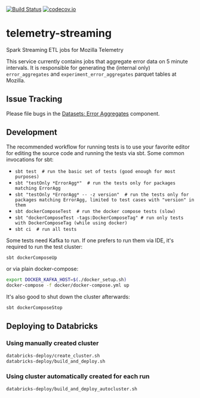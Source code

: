 [![Build Status](https://travis-ci.org/mozilla/telemetry-streaming.svg?branch=master)](https://travis-ci.org/mozilla/telemetry-streaming)
[![codecov.io](https://codecov.io/github/mozilla/telemetry-streaming/coverage.svg?branch=master)](https://codecov.io/github/mozilla/telemetry-streaming?branch=master)

# telemetry-streaming
Spark Streaming ETL jobs for Mozilla Telemetry

This service currently contains jobs that aggregate error data
on 5 minute intervals. It is responsible for generating the (internal only)
`error_aggregates` and `experiment_error_aggregates` parquet tables at
Mozilla.

## Issue Tracking

Please file bugs in the [Datasets: Error Aggregates](https://bugzilla.mozilla.org/enter_bug.cgi?product=Data%20Platform%20and%20Tools&component=Datasets%3A%20Error%20Aggregates) component.

## Development

The recommended workflow for running tests is to use your favorite editor for editing
the source code and running the tests via sbt. Some common invocations for sbt:

* `sbt test  # run the basic set of tests (good enough for most purposes)`
* `sbt "testOnly *ErrorAgg*"  # run the tests only for packages matching ErrorAgg`
* `sbt "testOnly *ErrorAgg* -- -z version"  # run the tests only for packages matching ErrorAgg, limited to test cases with "version" in them`
* `sbt dockerComposeTest  # run the docker compose tests (slow)`
* `sbt "dockerComposeTest -tags:DockerComposeTag" # run only tests with DockerComposeTag (while using docker)`
* `sbt ci  # run all tests`

Some tests need Kafka to run. If one prefers to run them via IDE, it's required to run the test cluster:
```bash
sbt dockerComposeUp
```
or via plain docker-compose:
```bash
export DOCKER_KAFKA_HOST=$(./docker_setup.sh)
docker-compose -f docker/docker-compose.yml up
```
It's also good to shut down the cluster afterwards:
```bash
sbt dockerComposeStop
```

## Deploying to Databricks
### Using manually created cluster
```bash
databricks-deploy/create_cluster.sh
databricks-deploy/build_and_deploy.sh
```
### Using cluster automatically created for each run
```bash
databricks-deploy/build_and_deploy_autocluster.sh
```
